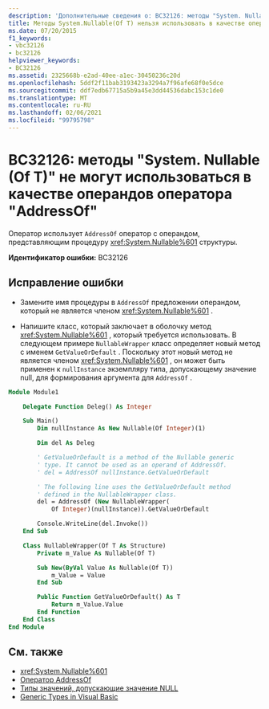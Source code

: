 ```yaml
---
description: 'Дополнительные сведения о: BC32126: методы "System. Nullable (Of T)" не могут использоваться в качестве операндов оператора "AddressOf".'
title: Методы System.Nullable(Of T) нельзя использовать в качестве операндов оператора AddressOf
ms.date: 07/20/2015
f1_keywords:
- vbc32126
- bc32126
helpviewer_keywords:
- BC32126
ms.assetid: 2325668b-e2ad-40ee-a1ec-30450236c20d
ms.openlocfilehash: 5ddf2f11bab3193423a3294a7f96afe68f0e5dce
ms.sourcegitcommit: ddf7edb67715a5b9a45e3dd44536dabc153c1de0
ms.translationtype: MT
ms.contentlocale: ru-RU
ms.lasthandoff: 02/06/2021
ms.locfileid: "99795798"
---
```

# <a name="bc32126-methods-of-systemnullableof-t-cannot-be-used-as-operands-of-the-addressof-operator"></a>BC32126: методы "System. Nullable (Of T)" не могут использоваться в качестве операндов оператора "AddressOf"

Оператор использует `AddressOf` оператор с операндом, представляющим процедуру <xref:System.Nullable%601> структуры.

 **Идентификатор ошибки:** BC32126

## <a name="to-correct-this-error"></a>Исправление ошибки

- Замените имя процедуры в `AddressOf` предложении операндом, который не является членом <xref:System.Nullable%601> .

- Напишите класс, который заключает в оболочку метод <xref:System.Nullable%601> , который требуется использовать. В следующем примере `NullableWrapper` класс определяет новый метод с именем `GetValueOrDefault` . Поскольку этот новый метод не является членом <xref:System.Nullable%601> , он может быть применен к `nullInstance` экземпляру типа, допускающему значение null, для формирования аргумента для `AddressOf` .

```vb
Module Module1

    Delegate Function Deleg() As Integer

    Sub Main()
        Dim nullInstance As New Nullable(Of Integer)(1)

        Dim del As Deleg

        ' GetValueOrDefault is a method of the Nullable generic
        ' type. It cannot be used as an operand of AddressOf.
        ' del = AddressOf nullInstance.GetValueOrDefault

        ' The following line uses the GetValueOrDefault method
        ' defined in the NullableWrapper class.
        del = AddressOf (New NullableWrapper(
            Of Integer)(nullInstance)).GetValueOrDefault

        Console.WriteLine(del.Invoke())
    End Sub

    Class NullableWrapper(Of T As Structure)
        Private m_Value As Nullable(Of T)

        Sub New(ByVal Value As Nullable(Of T))
            m_Value = Value
        End Sub

        Public Function GetValueOrDefault() As T
            Return m_Value.Value
        End Function
    End Class
End Module
```

## <a name="see-also"></a>См. также

- <xref:System.Nullable%601>
- [Оператор AddressOf](../operators/addressof-operator.md)
- [Типы значений, допускающие значение NULL](../../programming-guide/language-features/data-types/nullable-value-types.md)
- [Generic Types in Visual Basic](../../programming-guide/language-features/data-types/generic-types.md)

